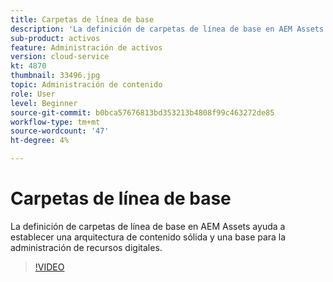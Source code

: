 ```yaml
---
title: Carpetas de línea de base
description: 'La definición de carpetas de línea de base en AEM Assets ayuda a establecer una arquitectura de contenido sólida y una base para la administración de recursos digitales. '
sub-product: activos
feature: Administración de activos
version: cloud-service
kt: 4870
thumbnail: 33496.jpg
topic: Administración de contenido
role: User
level: Beginner
source-git-commit: b0bca57676813bd353213b4808f99c463272de85
workflow-type: tm+mt
source-wordcount: '47'
ht-degree: 4%

---
```



# Carpetas de línea de base

La definición de carpetas de línea de base en AEM Assets ayuda a establecer una arquitectura de contenido sólida y una base para la administración de recursos digitales.

>[!VIDEO](https://video.tv.adobe.com/v/33496/?quality=12&learn=on&hidetitle=true)
